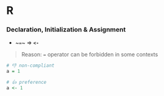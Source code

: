 # R

### Declaration, Initialization & Assignment
+ ~```=```~ => **```<-```**
> Reason: ```=``` operator can be forbidden in some contexts
```r
# 👎 non-compliant
a = 1

# 👍 preference
a <- 1
```
